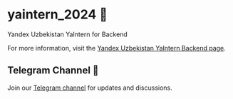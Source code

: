 # yaintern_2024 🚀

Yandex Uzbekistan YaIntern for Backend

For more information, visit the [Yandex Uzbekistan YaIntern Backend page](https://yandex.uz/yaintern/ru/backend/).

## Telegram Channel 📢

Join our [Telegram channel](https://t.me/mensenvau) for updates and discussions.
